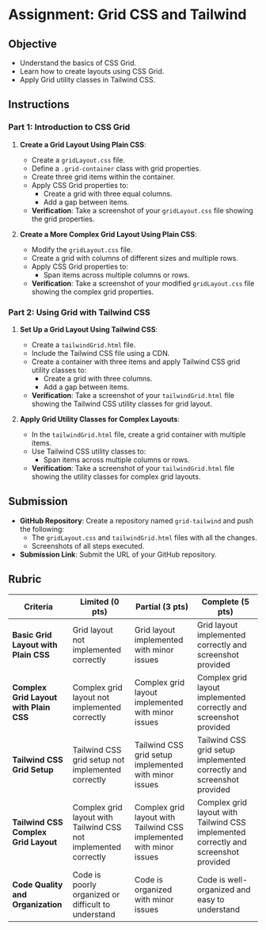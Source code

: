# Assignment: Grid CSS and Tailwind

## Objective

- Understand the basics of CSS Grid.
- Learn how to create layouts using CSS Grid.
- Apply Grid utility classes in Tailwind CSS.

## Instructions

### Part 1: Introduction to CSS Grid

1. **Create a Grid Layout Using Plain CSS**:

   - Create a `gridLayout.css` file.
   - Define a `.grid-container` class with grid properties.
   - Create three grid items within the container.
   - Apply CSS Grid properties to:
     - Create a grid with three equal columns.
     - Add a gap between items.
   - **Verification**: Take a screenshot of your `gridLayout.css` file showing the grid properties.

2. **Create a More Complex Grid Layout Using Plain CSS**:
   - Modify the `gridLayout.css` file.
   - Create a grid with columns of different sizes and multiple rows.
   - Apply CSS Grid properties to:
     - Span items across multiple columns or rows.
   - **Verification**: Take a screenshot of your modified `gridLayout.css` file showing the complex grid properties.

### Part 2: Using Grid with Tailwind CSS

1. **Set Up a Grid Layout Using Tailwind CSS**:

   - Create a `tailwindGrid.html` file.
   - Include the Tailwind CSS file using a CDN.
   - Create a container with three items and apply Tailwind CSS grid utility classes to:
     - Create a grid with three columns.
     - Add a gap between items.
   - **Verification**: Take a screenshot of your `tailwindGrid.html` file showing the Tailwind CSS utility classes for grid layout.

2. **Apply Grid Utility Classes for Complex Layouts**:
   - In the `tailwindGrid.html` file, create a grid container with multiple items.
   - Use Tailwind CSS utility classes to:
     - Span items across multiple columns or rows.
   - **Verification**: Take a screenshot of your `tailwindGrid.html` file showing the utility classes for complex grid layouts.

## Submission

- **GitHub Repository**: Create a repository named `grid-tailwind` and push the following:
  - The `gridLayout.css` and `tailwindGrid.html` files with all the changes.
  - Screenshots of all steps executed.
- **Submission Link**: Submit the URL of your GitHub repository.

## Rubric

| Criteria                               | Limited (0 pts)                                                 | Partial (3 pts)                                                     | Complete (5 pts)                                                                    |
| -------------------------------------- | --------------------------------------------------------------- | ------------------------------------------------------------------- | ----------------------------------------------------------------------------------- |
| **Basic Grid Layout with Plain CSS**   | Grid layout not implemented correctly                           | Grid layout implemented with minor issues                           | Grid layout implemented correctly and screenshot provided                           |
| **Complex Grid Layout with Plain CSS** | Complex grid layout not implemented correctly                   | Complex grid layout implemented with minor issues                   | Complex grid layout implemented correctly and screenshot provided                   |
| **Tailwind CSS Grid Setup**            | Tailwind CSS grid setup not implemented correctly               | Tailwind CSS grid setup implemented with minor issues               | Tailwind CSS grid setup implemented correctly and screenshot provided               |
| **Tailwind CSS Complex Grid Layout**   | Complex grid layout with Tailwind CSS not implemented correctly | Complex grid layout with Tailwind CSS implemented with minor issues | Complex grid layout with Tailwind CSS implemented correctly and screenshot provided |
| **Code Quality and Organization**      | Code is poorly organized or difficult to understand             | Code is organized with minor issues                                 | Code is well-organized and easy to understand                                       |
